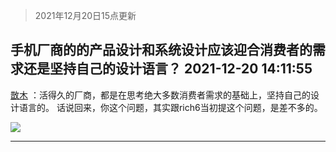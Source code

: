 > 2021年12月20日15点更新
<link rel="stylesheet" href="https://cdn.jsdelivr.net/gh/taotie6/sampleJSON@main/css/photo_show.css">
<meta name="referrer" content="no-referrer" />


 ## 手机厂商的的产品设计和系统设计应该迎合消费者的需求还是坚持自己的设计语言？ 2021-12-20 14:11:55

 [㪚木](https://www.coolapk.com/feed/32248216?shareKey=MzgyNDM2MWM4ZTI5NjFjMDI5OTY~) ：活得久的厂商，都是在思考绝大多数消费者需求的基础上，坚持自己的设计语言的。
话说回来，你这个问题，其实跟rich6当初提这个问题，是差不多的。 

<div class="album">
<img class="img-item" src="http://image.coolapk.com/feed/2021/1220/14/1081091_78951c40_0714_7116_90@1080x2626.png" />
</div>

 ------- 


